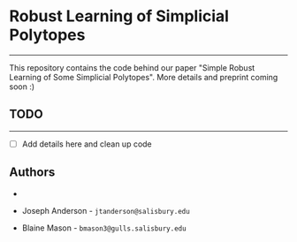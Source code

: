 # Robust Learning of Simplicial Polytopes
---

This repository contains the code behind our paper "Simple Robust Learning of Some Simplicial Polytopes".
More details and preprint coming soon :)

## TODO
---

- [ ] Add details here and clean up code

## Authors
-

- Joseph Anderson - `jtanderson@salisbury.edu`

- Blaine Mason - `bmason3@gulls.salisbury.edu`
